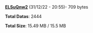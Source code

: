 [**ELSuQnw2**](/data/ELSuQnw2.txt) (31/12/22 - 20:55)- 709 bytes

**Total Datas**: 2444

**Total Size**: 15.49 MB / 15.5 MB